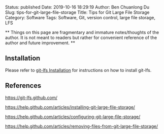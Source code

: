 Status: published
Date: 2019-10-16 18:29:19
Author: Ben Chuanlong Du
Slug: tips-for-git-large-file-storage
Title: Tips for Git Large File Storage
Category: Software
Tags: Software, Git, version control, large file storage, LFS

**
Things on this page are fragmentary and immature notes/thoughts of the author.
It is not meant to readers but rather for convenient reference of the author and future improvement.
**

## Installation

Please refer to 
[git-lfs Installation](https://github.com/git-lfs/git-lfs/wiki/Installation)
for instructions on how to install git-lfs.


## References

https://git-lfs.github.com/

https://help.github.com/articles/installing-git-large-file-storage/

https://help.github.com/articles/configuring-git-large-file-storage/

https://help.github.com/articles/removing-files-from-git-large-file-storage/

